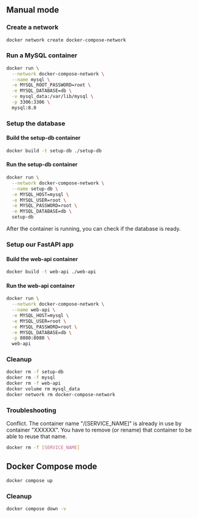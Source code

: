 ## Manual mode

### Create a network

```bash
docker network create docker-compose-network
```

### Run a MySQL container

```bash
docker run \
  --network docker-compose-network \
  --name mysql \
  -e MYSQL_ROOT_PASSWORD=root \
  -e MYSQL_DATABASE=db \
  -v mysql_data:/var/lib/mysql \
  -p 3306:3306 \
  mysql:8.0
```

### Setup the database

#### Build the setup-db container

```bash
docker build -t setup-db ./setup-db
```

#### Run the setup-db container

```bash
docker run \
  --network docker-compose-network \
  --name setup-db \
  -e MYSQL_HOST=mysql \
  -e MYSQL_USER=root \
  -e MYSQL_PASSWORD=root \
  -e MYSQL_DATABASE=db \
  setup-db
```

After the container is running, you can check if the database is ready.

### Setup our FastAPI app

#### Build the web-api container

```bash
docker build -t web-api ./web-api
```

#### Run the web-api container

```bash
docker run \
  --network docker-compose-network \
  --name web-api \
  -e MYSQL_HOST=mysql \
  -e MYSQL_USER=root \
  -e MYSQL_PASSWORD=root \
  -e MYSQL_DATABASE=db \
  -p 8080:8080 \
  web-api
```

### Cleanup

```bash
docker rm -f setup-db
docker rm -f mysql
docker rm -f web-api
docker volume rm mysql_data
docker network rm docker-compose-network
```

### Troubleshooting

Conflict. The container name "/[SERVICE_NAME]" is already in use by container "XXXXXX". You have to remove (or rename) that container to be able to reuse that name.

```bash
docker rm -f [SERVICE_NAME]
```

## Docker Compose mode

```bash
docker compose up
```

### Cleanup

```bash
docker compose down -v
```
